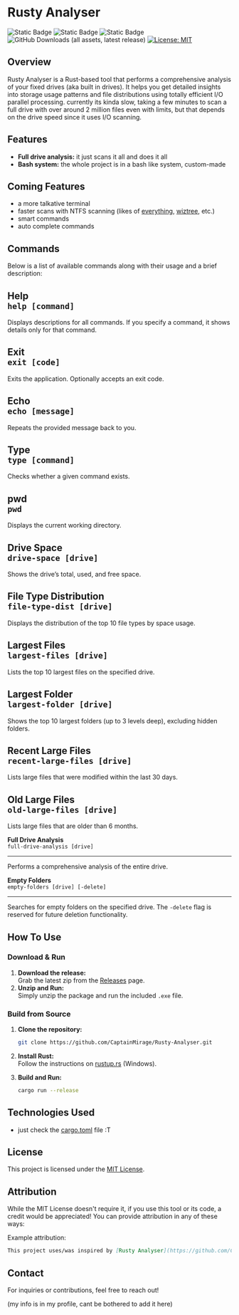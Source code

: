 # Rusty Analyser

![Static Badge](https://img.shields.io/badge/Version-Alpha-%23e81919?style=flat&color=%23e81919)
![Static Badge](https://img.shields.io/badge/Development_Stage-InDev-%234be819?style=flat)
![Static Badge](https://img.shields.io/badge/Latest_Update-¯%5C__%28ツ%29__/¯-%2318a5a3?)
![GitHub Downloads (all assets, latest release)](https://img.shields.io/github/downloads-pre/CaptainMirage/Rusty-Analyser/latest/total?style=flat&label=Total%20Downloads&color=%2322c2a0)
[![License: MIT](https://img.shields.io/badge/License-MIT-blue.svg)](https://opensource.org/licenses/MIT)

## Overview

Rusty Analyser is a Rust-based tool that performs a comprehensive analysis of your fixed drives (aka built in drives).
It helps you get detailed insights into storage usage patterns and file distributions using totally efficient I/O parallel processing.
currently its kinda slow, taking a few minutes to scan a full drive with over around 2 million files even with limits,
but that depends on the drive speed since it uses I/O scanning.

## Features
- **Full drive analysis:** it just scans it all and does it all
- **Bash system:** the whole project is in a bash like system, custom-made

## Coming Features
- a more talkative terminal
- faster scans with NTFS scanning 
(likes of [everything](https://www.voidtools.com/), [wiztree](https://diskanalyzer.com/), etc.)
- smart commands
- auto complete commands

## Commands

Below is a list of available commands along with their usage and a brief description:

**Help**  
`help [command]`
-------------  
Displays descriptions for all commands. If you specify a command, it shows details only for that command.

**Exit**  
`exit [code]`
-------------  
Exits the application. Optionally accepts an exit code.

**Echo**  
`echo [message]`
-------------  
Repeats the provided message back to you.

**Type**  
`type [command]`
-------------  
Checks whether a given command exists.

**pwd**  
`pwd`
-------------  
Displays the current working directory.

**Drive Space**  
`drive-space [drive]`
-------------  
Shows the drive’s total, used, and free space.

**File Type Distribution**  
`file-type-dist [drive]`
-------------  
Displays the distribution of the top 10 file types by space usage.

**Largest Files**  
`largest-files [drive]`
-------------  
Lists the top 10 largest files on the specified drive.

**Largest Folder**  
`largest-folder [drive]`
-------------  
Shows the top 10 largest folders (up to 3 levels deep), excluding hidden folders.

**Recent Large Files**  
`recent-large-files [drive]`
-------------  
Lists large files that were modified within the last 30 days.

**Old Large Files**  
`old-large-files [drive]`
-------------  
Lists large files that are older than 6 months.

**Full Drive Analysis**  
`full-drive-analysis [drive]`

-------------  

Performs a comprehensive analysis of the entire drive.

**Empty Folders**  
`empty-folders [drive] [-delete]`

-------------  

Searches for empty folders on the specified drive. The `-delete` flag is reserved for future deletion functionality.

## How To Use

### Download & Run

1. **Download the release:**  
   Grab the latest zip from the [Releases](https://github.com/CaptainMirage/Rusty-Analyser/releases) page.
2. **Unzip and Run:**  
   Simply unzip the package and run the included `.exe` file.

### Build from Source

1. **Clone the repository:**

   ```bash
   git clone https://github.com/CaptainMirage/Rusty-Analyser.git
   ```
2. **Install Rust:**  
   Follow the instructions on [rustup.rs](https://rustup.rs/) (Windows).
3. **Build and Run:**

   ```bash
   cargo run --release
   ```

## Technologies Used

- just check the [cargo.toml](https://github.com/CaptainMirage/Rusty-Analyser/blob/master/Cargo.toml) file :T

## License

This project is licensed under the [MIT License](LICENSE).

## Attribution
While the MIT License doesn't require it, if you use this tool or its code, a credit would be appreciated! You can provide attribution in any of these ways:

Example attribution:
```markdown
This project uses/was inspired by [Rusty Analyser](https://github.com/CaptainMirage/Rusty-Analyser) by Captain Mirage.
```

## Contact
For inquiries or contributions, feel free to reach out!

(my info is in my profile, cant be bothered to add it here)
